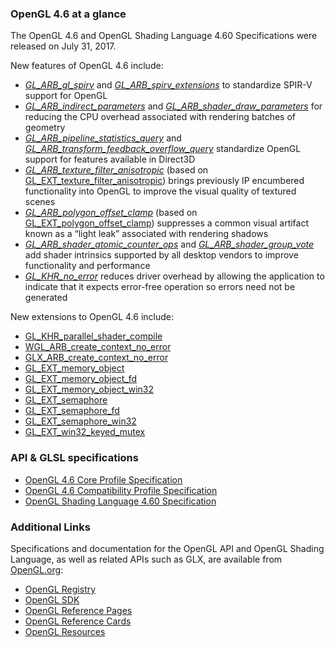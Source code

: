 ### OpenGL 4.6 at a glance

The OpenGL 4.6 and OpenGL Shading Language 4.60 Specifications were released on July 31, 2017.

New features of OpenGL 4.6 include:

*  [_GL_ARB_gl_spirv_](https://www.khronos.org/registry/OpenGL/extensions/ARB/ARB_gl_spirv.txt) and [_GL_ARB_spirv_extensions_](https://www.khronos.org/registry/OpenGL/extensions/ARB/ARB_spirv_extensions.txt)
to standardize SPIR-V support for OpenGL
*  [_GL_ARB_indirect_parameters_](https://www.khronos.org/registry/OpenGL/extensions/ARB/ARB_indirect_parameters.txt) and [_GL_ARB_shader_draw_parameters_](https://www.khronos.org/registry/OpenGL/extensions/ARB/ARB_shader_draw_parameters.txt)
for reducing the CPU overhead associated with rendering batches of geometry
*  [_GL_ARB_pipeline_statistics_query_](https://www.khronos.org/registry/OpenGL/extensions/ARB/ARB_pipeline_statistics_query.txt) and [_GL_ARB_transform_feedback_overflow_query_](https://www.khronos.org/registry/OpenGL/extensions/ARB/ARB_transform_feedback_overflow_query.txt)
standardize OpenGL support for features available in Direct3D
*  [_GL_ARB_texture_filter_anisotropic_](https://www.khronos.org/registry/OpenGL/extensions/ARB/ARB_texture_filter_anisotropic.txt)
(based on [GL_EXT_texture_filter_anisotropic](https://www.khronos.org/registry/OpenGL/extensions/EXT/EXT_texture_filter_anisotropic.txt)) brings previously IP encumbered functionality into OpenGL to improve the visual quality of textured scenes
*  [_GL_ARB_polygon_offset_clamp_](https://www.khronos.org/registry/OpenGL/extensions/ARB/ARB_polygon_offset_clamp.txt)
 (based on [GL_EXT_polygon_offset_clamp](https://www.khronos.org/registry/OpenGL/extensions/EXT/EXT_polygon_offset_clamp.txt)) suppresses a common visual artifact known as a “light leak” associated with rendering shadows
*  [_GL_ARB_shader_atomic_counter_ops_](https://www.khronos.org/registry/OpenGL/extensions/ARB/ARB_shader_atomic_counter_ops.txt) and [_GL_ARB_shader_group_vote_](https://www.khronos.org/registry/OpenGL/extensions/ARB/ARB_shader_group_vote.txt)
add shader intrinsics supported by all desktop vendors to improve functionality and performance
*  [_GL_KHR_no_error_](https://www.khronos.org/registry/OpenGL/extensions/KHR/KHR_no_error.txt)
reduces driver overhead by allowing the application to indicate that it expects error-free operation so errors need not be generated

New extensions to OpenGL 4.6 include:

*   [GL_KHR_parallel_shader_compile](https://www.khronos.org/registry/OpenGL/extensions/KHR/KHR_parallel_shader_compile.txt)
*   [WGL_ARB_create_context_no_error](https://www.khronos.org/registry/OpenGL/extensions/ARB/ARB_create_context_no_error.txt)
*   [GLX_ARB_create_context_no_error](https://www.khronos.org/registry/OpenGL/extensions/ARB/ARB_create_context_no_error.txt)
*   [GL_EXT_memory_object](https://www.khronos.org/registry/OpenGL/extensions/EXT/EXT_external_objects.txt)
*   [GL_EXT_memory_object_fd](https://www.khronos.org/registry/OpenGL/extensions/EXT/EXT_external_objects_fd.txt)
*   [GL_EXT_memory_object_win32](https://www.khronos.org/registry/OpenGL/extensions/EXT/EXT_external_objects_win32.txt)
*   [GL_EXT_semaphore](https://www.khronos.org/registry/OpenGL/extensions/EXT/EXT_external_objects.txt)
*   [GL_EXT_semaphore_fd](https://www.khronos.org/registry/OpenGL/extensions/EXT/EXT_external_objects_fd.txt)
*   [GL_EXT_semaphore_win32](https://www.khronos.org/registry/OpenGL/extensions/EXT/EXT_external_objects_win32.txt)
*   [GL_EXT_win32_keyed_mutex](https://www.khronos.org/registry/OpenGL/extensions/EXT/EXT_win32_keyed_mutex.txt)

### API & GLSL specifications

*   [OpenGL 4.6 Core Profile Specification](https://khronos.org/registry/OpenGL/specs/gl/glspec46.core.pdf)
*   [OpenGL 4.6 Compatibility Profile Specification](https://khronos.org/registry/OpenGL/specs/gl/glspec46.compatibility.pdf)
*   [OpenGL Shading Language 4.60 Specification](https://khronos.org/registry/OpenGL/specs/gl/GLSLangSpec.4.60.pdf)

### Additional Links

Specifications and documentation for the OpenGL API and OpenGL Shading Language, as well as related APIs such as GLX, are available from [OpenGL.org](https://www.opengl.org/):

*   [OpenGL Registry](https://khronos.org/registry/OpenGL/index_gl.php)
*   [OpenGL SDK](https://www.opengl.org/sdk/)
*   [OpenGL Reference Pages](https://www.khronos.org/registry/OpenGL-Refpages/gl4/)
*   [OpenGL Reference Cards](https://www.khronos.org/developers/reference-cards/)
*   [OpenGL Resources](https://www.khronos.org/opengl/wiki)